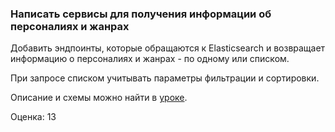 ### Написать сервисы для получения информации об персоналиях и жанрах

Добавить эндпоинты, которые обращаются к Elasticsearch и возвращает информацию о персоналиях и жанрах - по одному или списком.

При запросе списком учитывать параметры фильтрации и сортировки.

Описание и схемы можно найти в [уроке](https://practicum.yandex.ru/learn/middle-python/courses/1aa47c6a-b72d-4fec-9b87-7cab5936285e/sprints/22645/topics/3d530ce1-6267-449a-ac4a-b9211908b52e/lessons/72f02cf6-ffff-41b7-8795-660a0c337856/).

Оценка: 13
